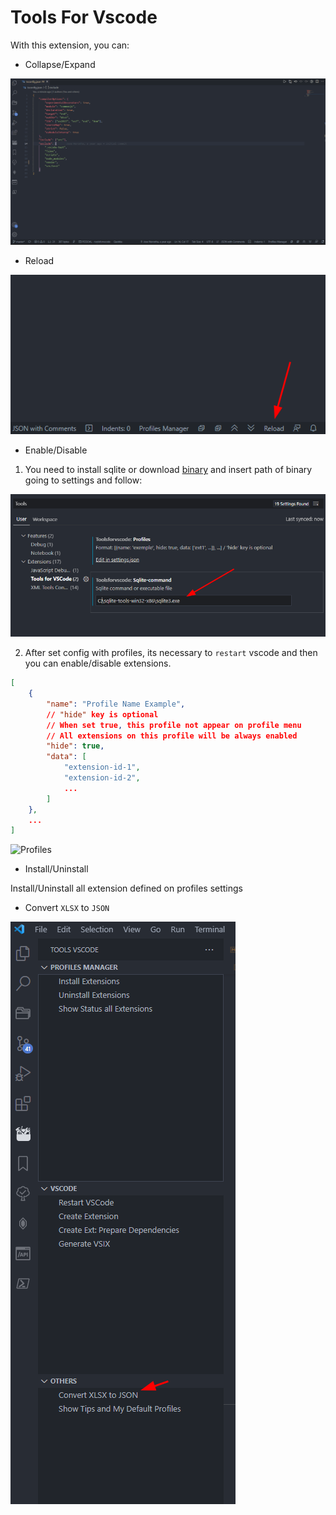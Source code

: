 # Tools For Vscode

With this extension, you can:
- Collapse/Expand

![Collapse-Expand](files/readme-files/expand_collapse.gif)

- Reload

![Reload](files/readme-files/reload.png)

- Enable/Disable
  
1. You need to install sqlite or download [binary](https://www.sqlite.org/download.html) and insert path of binary going to settings and follow:

![Reload](files/readme-files/sqlite-config.png)

2. After set config with profiles, its necessary to `restart` vscode and then you can enable/disable extensions.

```json
[
    {
        "name": "Profile Name Example",
        // "hide" key is optional
        // When set true, this profile not appear on profile menu
        // All extensions on this profile will be always enabled
        "hide": true,
        "data": [
            "extension-id-1",
            "extension-id-2",
            ...
        ]
    },
    ...
]
```

![Profiles](files/readme-files/profiles.gif)

- Install/Uninstall

Install/Uninstall all extension defined on profiles settings

- Convert `XLSX` to `JSON`

![ConvertXLSXJSON](files/readme-files/convert-xlsx-json.png)
